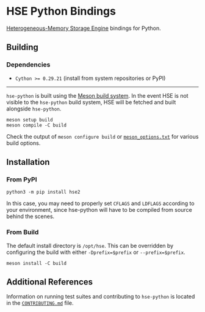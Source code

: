 # HSE Python Bindings

[Heterogeneous-Memory Storage Engine](https://github.com/hse-project/hse)
bindings for Python.

## Building

### Dependencies

- `Cython >= 0.29.21` (install from system repositories or PyPI)

---

`hse-python` is built using the [Meson build system](https://mesonbuild.com/).
In the event HSE is not visible to the `hse-python` build system, HSE will be
fetched and built alongside `hse-python`.

```shell
meson setup build
meson compile -C build
```

Check the output of `meson configure build` or
[`meson_options.txt`](./meson_options.txt) for various build options.

## Installation

### From PyPI

```shell
python3 -m pip install hse2
```

In this case, you may need to properly set `CFLAGS` and `LDFLAGS` according to
your environment, since hse-python will have to be compiled from source behind
the scenes.

### From Build

The default install directory is `/opt/hse`. This can be overridden by
configuring the build with either `-Dprefix=$prefix` or `--prefix=$prefix`.

```shell
meson install -C build
```

## Additional References

Information on running test suites and contributing to `hse-python` is located
in the [`CONTRIBUTING.md`](./CONTRIBUTING.md) file.

